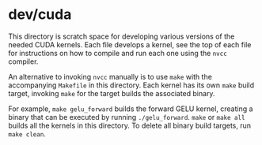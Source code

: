 # dev/cuda

This directory is scratch space for developing various versions of the needed CUDA kernels. Each file develops a kernel, see the top of each file for instructions on how to compile and run each one using the `nvcc` compiler.

An alternative to invoking `nvcc` manually is to use `make` with the accompanying `Makefile` in this directory. Each kernel has its own `make` build target, invoking `make` for the target builds the associated binary. 

For example, `make gelu_forward` builds the forward GELU kernel, creating a binary that can be executed by running `./gelu_forward`. `make` or `make all` builds all the kernels in this directory. To delete all binary build targets, run `make clean`.
